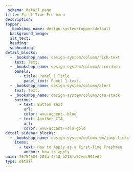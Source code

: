 ```yaml
---
_schema: detail_page
title: First-Time Freshmen
description:
topper:
  _bookshop_name: design-system/topper/default
  background_image:
  alt_text:
  heading:
  subheading:
detail_blocks:
  - _bookshop_name: design-system/column/rich-text
    text: Text.
  - _bookshop_name: design-system/column/accordion
    panels:
      - title: Panel 1 Title
        panel_text: Panel 1 text.
  - _bookshop_name: design-system/column/alert
    text: Text.
  - _bookshop_name: design-system/column/cta-stack
    buttons:
      - text: Button Text
        url:
        color: wvu-accent--blue
      - text: Another CTA
        url:
        color: wvu-accent--old-gold
detail_sidebar_blocks:
  - _bookshop_name: design-system/column_sm/jump-links
    items:
      - text: How to Apply as a First-Time Freshmen
        anchor: how-to-apply
uuid: 76754904-203a-4510-b215-a62edc991edf
type: detail
---
```


